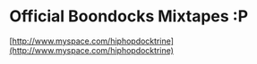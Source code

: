 <!--
id: 26510318
link: http://tumblr.atmos.org/post/26510318/official-boondocks-mixtapes-p
slug: official-boondocks-mixtapes-p
date: Sat Feb 16 2008 13:03:42 GMT-0800 (PST)
publish: 2008-02-016
tags: 
title: Official Boondocks Mixtapes :P
-->


Official Boondocks Mixtapes :P
==============================

[http://www.myspace.com/hiphopdocktrine](http://www.myspace.com/hiphopdocktrine)

